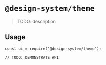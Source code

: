 # `@design-system/theme`

> TODO: description

## Usage

```
const ui = require('@design-system/theme');

// TODO: DEMONSTRATE API
```
